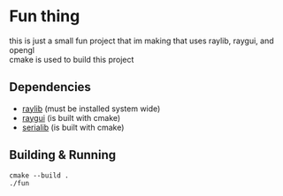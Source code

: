 # Fun thing
this is just a small fun project that im making that uses raylib, raygui, and opengl  
cmake is used to build this project  
## Dependencies
- [raylib](https://github.com/raysan5/raylib) (must be installed system wide)  
- [raygui](https://github.com/raysan5/raygui) (is built with cmake)  
- [serialib](https://github.com/imabot2/serialib) (is built with cmake)  
## Building & Running
`cmake --build .`  
`./fun`
